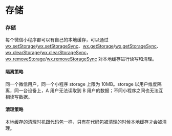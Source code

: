 # 存储

### 存储 <a id="&#x5B58;&#x50A8;"></a>

每个微信小程序都可以有自己的本地缓存，可以通过 [wx.setStorage](https://developers.weixin.qq.com/miniprogram/dev/api/storage/wx.setStorage.html)/[wx.setStorageSync](https://developers.weixin.qq.com/miniprogram/dev/api/storage/wx.setStorageSync.html)、[wx.getStorage](https://developers.weixin.qq.com/miniprogram/dev/api/storage/wx.getStorage.html)/[wx.getStorageSync](https://developers.weixin.qq.com/miniprogram/dev/api/storage/wx.getStorageSync.html)、[wx.clearStorage](https://developers.weixin.qq.com/miniprogram/dev/api/storage/wx.clearStorage.html)/[wx.clearStorageSync](https://developers.weixin.qq.com/miniprogram/dev/api/storage/wx.clearStorageSync.html)，[wx.removeStorage](https://developers.weixin.qq.com/miniprogram/dev/api/storage/wx.removeStorage.html)/[wx.removeStorageSync](https://developers.weixin.qq.com/miniprogram/dev/api/storage/wx.removeStorageSync.html) 对本地缓存进行读写和清理。

####  隔离策略 <a id="&#x9694;&#x79BB;&#x7B56;&#x7565;"></a>

同一个微信用户，同一个小程序 storage 上限为 10MB。storage 以用户维度隔离，同一台设备上，A 用户无法读取到 B 用户的数据；不同小程序之间也无法互相读写数据。

####  清理策略 <a id="&#x6E05;&#x7406;&#x7B56;&#x7565;"></a>

本地缓存的清理时机跟代码包一样，只有在代码包被清理的时候本地缓存才会被清理。

